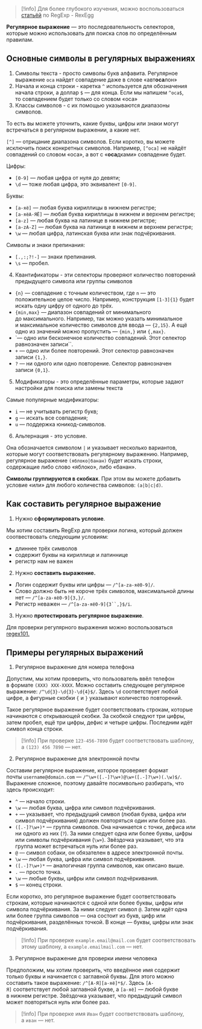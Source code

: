 > [!info] Для более глубокого изучения, можно воспользоваться [статьёй](https://rexegg.com/) по RegExp - RexEgg

**Регулярное выражение** — это последовательность селекторов, которые можно использовать для поиска слов по определённым правилам.

## Основные символы в регулярных выражениях

1. Символы текста - просто символы букв алфавита. Регулярное выражение `оса` найдет совпадение даже в слове «авт**оса**лон»
2. Начала и конца строки - каретка `^` используется для обозначения начала строки, а доллар `$` — для конца. Если мы напишем `^оса$`, то совпадением будет только со словом «оса»
3. Классы символов - с их помощью указываются диапазоны символов.

То есть вы можете уточнить, какие буквы, цифры или знаки могут встречаться в регулярном выражении, а какие нет.

`[^]` — отрицание диапазона символов. Если коротко, вы можете исключить поиск конкретных символов. Например, `[^оса]` не найдёт совпадений со словом «оса», а вот с «**оса**дками» совпадение будет.

Цифры:

- `[0-9]` — любая цифра от нуля до девяти;
- `\d` — тоже любая цифра, это эквивалент `[0-9]`.

Буквы:

- `[а-яё]` — любая буква кириллицы в нижнем регистре;
- `[а-яёА-ЯЁ]` — любая буква кириллицы в нижнем и верхнем регистре;
- `[a-z]` — любая буква на латинице в нижнем регистре;
- `[a-zA-Z]` — любая буква на латинице в нижнем и верхнем регистре;
- `\w` — любая цифра, латинская буква или знак подчёркивания.

Символы и знаки препинания:

- `[.,:;?!-]` — знаки препинания.
- `\s` — пробел.

4. Квантификаторы - эти селекторы проверяют количество повторений предыдущего символа или группы символов

- `{n}` — совпадение с точным количеством, где `n` — это положительное целое число. Например, конструкция `[1-3]{1}` будет искать одну цифру от одного до трёх.
- `{min,max}` — диапазон совпадений от минимального до максимального. Например, так можно указать минимальное и максимальное количество символов для ввода — `{2,15}`. А ещё одно из значений можно пропустить — `{min,}` или `{,max}`.
- `— одно или бесконечное количество совпадений. Этот селектор равнозначен записи``.
- `+` — одно или более повторений. Этот селектор равнозначен записи `{1,}`.
- `?` — ни одного или одно повторение. Селектор равнозначен записи `{0,1}`.

5. Модификаторы - это определённые параметры, которые задают настройки для поиска или замены текста

Самые популярные модификаторы:

- `i` — не учитывать регистр букв;
- `g` — искать все совпадения;
- `u` — поддержка юникод-символов.

6. Альтернация - это условие.

Она обозначается символом `|` и указывает несколько вариантов, которые могут соответствовать регулярному выражению. Например, регулярное выражение `(яблоко|банан)` будет искать строки, содержащие либо слово «яблоко», либо «банан».

**Символы группируются в скобках**. При этом вы можете добавить условие «или» для любого количества символов: `(a|b|c|d)`.

## Как составить регулярное выражение

1. Нужно **сформулировать условие**.

Мы хотим составить RegExp для проверки логина, который должен соотвествовать следующим условиям:

- длиннее трёх символов
- содержит буквы на кириллице и латиннице
- регистр нам не важен

2. Нужно **составить выражение.**

- Логин содержит буквы или цифры — `/^[a-zа-яё0-9]/`.
- Слово должно быть не короче трёх символов, максимальной длины нет — `/^[a-zа-яё0-9]{3,}/`.
- Регистр неважен — `/^[a-zа-яё0-9]{3``,}$/i`.

3. Нужно **протестировать регулярное выражение**.

Для проверки регулярного выражения можно воспользоваться [regex101.](https://regex101.com/)

## Примеры регулярных выражений

1.  Регулярное выражение для номера телефона

Допустим, мы хотим проверить, что пользователь ввёл телефон в формате `(XXX) XXX-XXXX`. Можно составить следующее регулярное выражение: `/^\d{3}-\d{3}-\d{4}$/`. Здесь `\d` соответствует любой цифре, а фигурные скобки `{` и `}` указывают количество повторений.

Такое регулярное выражение будет соответствовать строкам, которые начинаются с открывающей скобки. За скобкой следуют три цифры, затем пробел, ещё три цифры, дефис и четыре цифры. Последним идёт символ конца строки.

> [!info] При проверке `123-456-7890` будет соответствовать шаблону, а `(123) 456 7890` — нет.

2. Регулярное выражение для электронной почты

Составим регулярное выражение, которое проверяет формат почты `username@domain.com` — `/^\w+([.-]?\w+)@\w+([.-]?\w+)(.\w)$/`. Выражение сложное, поэтому давайте посимвольно разбирать, что здесь происходит:

- `^` — начало строки.
- `\w` — любая буква, цифра или символ подчёркивания.
- `+` — указывает, что предыдущий символ (любая буква, цифра или символ подчёркивания) должен повторяться один или более раз.
- `([.-]?\w+)*` — группа символов. Она начинается с точки, дефиса или ни одного из них (`?`). За ними следует одна или более буквы, цифры или символы подчёркивания (`\w+`). Звёздочка указывает, что эта группа может встречаться нуль или более раз.
- `@` — символ собаки, он обязателен в адресе электронной почты.
- `\w` — любая буква, цифра или символ подчёркивания.
- `([.-]?\w+)*` — аналогичная группа символов, как описано выше.
- `.` — просто точка.
- `\w` — любые буквы, цифры или символ подчёркивания.
- `$` — конец строки.

Если коротко, это регулярное выражение будет соответствовать строкам, которые начинаются с одной или более буквы, цифры или символа подчёркивания. За ними следует символ `@`. Затем идёт одна или более группа символов — она состоит из букв, цифр или подчёркивания, разделённых точкой. В конце — буквы, цифры или знак подчёркивания.

> [!info] При проверке `example.email@mail.com` будет соответствовать этому шаблону, а `example.emailmail.com` — нет.

3. Регулярное выражение для проверки имени человека

Предположим, мы хотим проверить, что введённое имя содержит только буквы и начинается с заглавной буквы. Для этого можно составить такое выражение: `/^[А-Я][а-яё]*$/`. Здесь `[А-Я]` соответствует любой заглавной букве, а `[а-яё]` — любой букве в нижнем регистре. Звёздочка указывает, что предыдущий символ может повторяться нуль или более раз.

> [!info] При проверке имя `Иван` будет соответствовать шаблону, а `иван` — нет.
